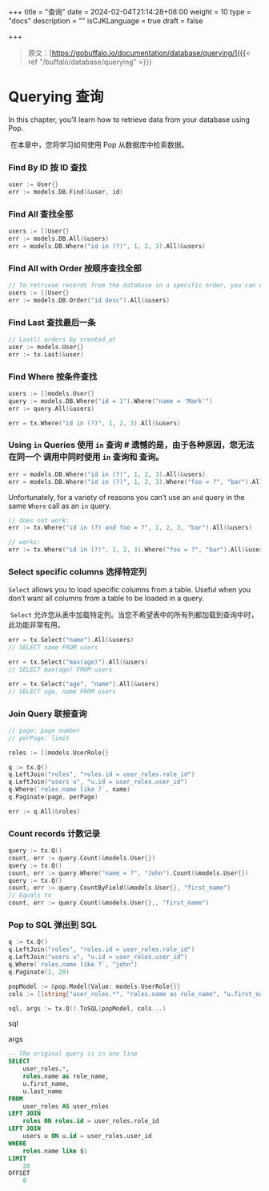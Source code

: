 +++
title = "查询"
date = 2024-02-04T21:14:28+08:00
weight = 10
type = "docs"
description = ""
isCJKLanguage = true
draft = false

+++

> 原文：[https://gobuffalo.io/documentation/database/querying/]({{< ref "/buffalo/database/querying" >}})

# Querying 查询 

In this chapter, you’ll learn how to retrieve data from your database using Pop.

​	在本章中，您将学习如何使用 Pop 从数据库中检索数据。

### Find By ID 按 ID 查找 

```go
user := User{}
err := models.DB.Find(&user, id)
```

### Find All 查找全部 

```go
users := []User{}
err := models.DB.All(&users)
err = models.DB.Where("id in (?)", 1, 2, 3).All(&users)
```

### Find All with Order 按顺序查找全部 

```go
// To retrieve records from the database in a specific order, you can use the Order method
users := []User{}
err := models.DB.Order("id desc").All(&users)
```

### Find Last 查找最后一条 

```go
// Last() orders by created_at
user := models.User{}
err := tx.Last(&user)
```

### Find Where 按条件查找 

```go
users := []models.User{}
query := models.DB.Where("id = 1").Where("name = 'Mark'")
err := query.All(&users)

err = tx.Where("id in (?)", 1, 2, 3).All(&users)
```

### Using `in` Queries 使用 `in` 查询 # 遗憾的是，由于各种原因，您无法在同一个 调用中同时使用 `in` 查询和 查询。

```go
err = models.DB.Where("id in (?)", 1, 2, 3).All(&users)
err = models.DB.Where("id in (?)", 1, 2, 3).Where("foo = ?", "bar").All(&users)
```

Unfortunately, for a variety of reasons you can’t use an `and` query in the same `Where` call as an `in` query.

```go
// does not work:
err := tx.Where("id in (?) and foo = ?", 1, 2, 3, "bar").All(&users)

// works:
err := tx.Where("id in (?)", 1, 2, 3).Where("foo = ?", "bar").All(&users)
```

### Select specific columns 选择特定列 

`Select` allows you to load specific columns from a table. Useful when you don’t want all columns from a table to be loaded in a query.

​	 `Select` 允许您从表中加载特定列。当您不希望表中的所有列都加载到查询中时，此功能非常有用。

```go
err = tx.Select("name").All(&users)
// SELECT name FROM users

err = tx.Select("max(age)").All(&users)
// SELECT max(age) FROM users

err = tx.Select("age", "name").All(&users)
// SELECT age, name FROM users
```

### Join Query 联接查询 

```go
// page: page number
// perPage: limit

roles := []models.UserRole{}

q := tx.Q()
q.LeftJoin("roles", "roles.id = user_roles.role_id")
q.LeftJoin("users u", "u.id = user_roles.user_id")
q.Where(`roles.name like ?`, name)
q.Paginate(page, perPage)

err := q.All(&roles)
```

### Count records 计数记录 

```go
query := tx.Q()
count, err := query.Count(&models.User{})
query := tx.Q()
count, err := query.Where("name = ?", "John").Count(&models.User{})
query := tx.Q()
count, err := query.CountByField(&models.User{}, "first_name")
// Equals to
count, err := query.Count(&models.User{},, "first_name")
```

### Pop to SQL 弹出到 SQL 

```go
q := tx.Q()
q.LeftJoin("roles", "roles.id = user_roles.role_id")
q.LeftJoin("users u", "u.id = user_roles.user_id")
q.Where(`roles.name like ?`, "john")
q.Paginate(1, 20)

popModel := &pop.Model{Value: models.UserRole{}}
cols := []string{"user_roles.*", "roles.name as role_name", "u.first_name", "u.last_name"}

sql, args := tx.Q().ToSQL(popModel, cols...)
```

sql

args

```sql
-- The original query is in one line
SELECT
    user_roles.*,
    roles.name as role_name,
    u.first_name,
    u.last_name
FROM
    user_roles AS user_roles
LEFT JOIN
    roles ON roles.id = user_roles.role_id
LEFT JOIN
    users u ON u.id = user_roles.user_id
WHERE
    roles.name like $1
LIMIT
    20
OFFSET
    0
```
